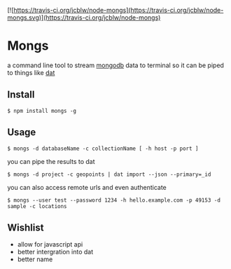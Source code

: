 [![https://travis-ci.org/jcblw/node-mongs](https://travis-ci.org/jcblw/node-mongs.svg)](https://travis-ci.org/jcblw/node-mongs)
# Mongs

a command line tool to stream [mongodb](http://www.mongodb.com/) data to terminal so it can be piped to things like [dat](http://dat-data.org)

## Install

    $ npm install mongs -g

## Usage

    $ mongs -d databaseName -c collectionName [ -h host -p port ]

you can pipe the results to dat

    $ mongs -d project -c geopoints | dat import --json --primary=_id  

you can also access remote urls and even authenticate 

    $ mongs --user test --password 1234 -h hello.example.com -p 49153 -d sample -c locations

## Wishlist

- allow for javascript api
- better intergration into dat
- better name

